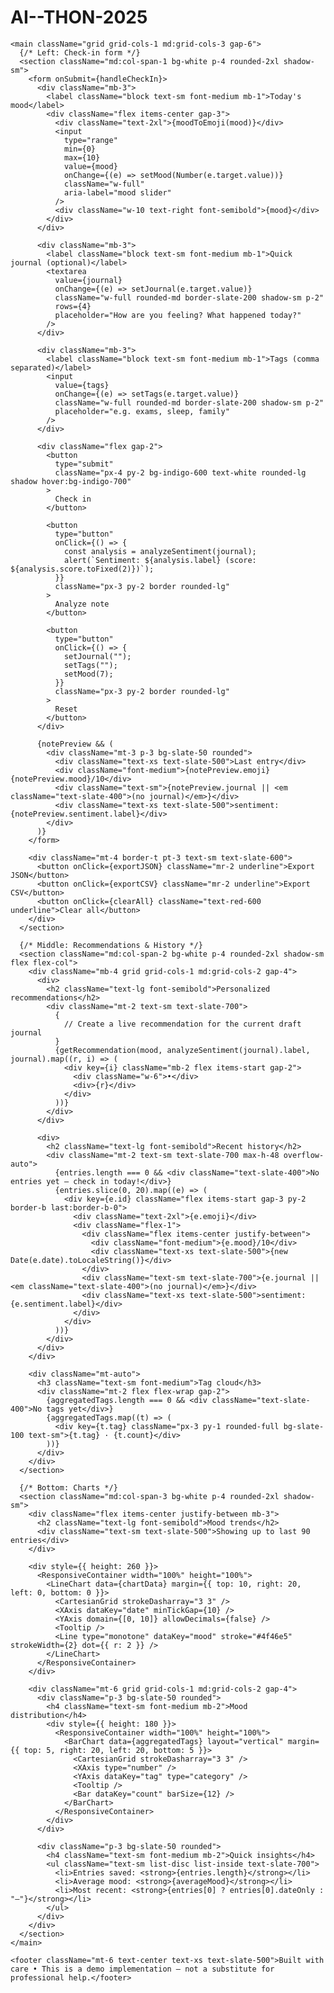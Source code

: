 # AI--THON-2025
    <main className="grid grid-cols-1 md:grid-cols-3 gap-6">
      {/* Left: Check-in form */}
      <section className="md:col-span-1 bg-white p-4 rounded-2xl shadow-sm">
        <form onSubmit={handleCheckIn}>
          <div className="mb-3">
            <label className="block text-sm font-medium mb-1">Today's mood</label>
            <div className="flex items-center gap-3">
              <div className="text-2xl">{moodToEmoji(mood)}</div>
              <input
                type="range"
                min={0}
                max={10}
                value={mood}
                onChange={(e) => setMood(Number(e.target.value))}
                className="w-full"
                aria-label="mood slider"
              />
              <div className="w-10 text-right font-semibold">{mood}</div>
            </div>
          </div>

          <div className="mb-3">
            <label className="block text-sm font-medium mb-1">Quick journal (optional)</label>
            <textarea
              value={journal}
              onChange={(e) => setJournal(e.target.value)}
              className="w-full rounded-md border-slate-200 shadow-sm p-2"
              rows={4}
              placeholder="How are you feeling? What happened today?"
            />
          </div>

          <div className="mb-3">
            <label className="block text-sm font-medium mb-1">Tags (comma separated)</label>
            <input
              value={tags}
              onChange={(e) => setTags(e.target.value)}
              className="w-full rounded-md border-slate-200 shadow-sm p-2"
              placeholder="e.g. exams, sleep, family"
            />
          </div>

          <div className="flex gap-2">
            <button
              type="submit"
              className="px-4 py-2 bg-indigo-600 text-white rounded-lg shadow hover:bg-indigo-700"
            >
              Check in
            </button>

            <button
              type="button"
              onClick={() => {
                const analysis = analyzeSentiment(journal);
                alert(`Sentiment: ${analysis.label} (score: ${analysis.score.toFixed(2)})`);
              }}
              className="px-3 py-2 border rounded-lg"
            >
              Analyze note
            </button>

            <button
              type="button"
              onClick={() => {
                setJournal("");
                setTags("");
                setMood(7);
              }}
              className="px-3 py-2 border rounded-lg"
            >
              Reset
            </button>
          </div>

          {notePreview && (
            <div className="mt-3 p-3 bg-slate-50 rounded">
              <div className="text-xs text-slate-500">Last entry</div>
              <div className="font-medium">{notePreview.emoji} {notePreview.mood}/10</div>
              <div className="text-sm">{notePreview.journal || <em className="text-slate-400">(no journal)</em>}</div>
              <div className="text-xs text-slate-500">sentiment: {notePreview.sentiment.label}</div>
            </div>
          )}
        </form>

        <div className="mt-4 border-t pt-3 text-sm text-slate-600">
          <button onClick={exportJSON} className="mr-2 underline">Export JSON</button>
          <button onClick={exportCSV} className="mr-2 underline">Export CSV</button>
          <button onClick={clearAll} className="text-red-600 underline">Clear all</button>
        </div>
      </section>

      {/* Middle: Recommendations & History */}
      <section className="md:col-span-2 bg-white p-4 rounded-2xl shadow-sm flex flex-col">
        <div className="mb-4 grid grid-cols-1 md:grid-cols-2 gap-4">
          <div>
            <h2 className="text-lg font-semibold">Personalized recommendations</h2>
            <div className="mt-2 text-sm text-slate-700">
              {
                // Create a live recommendation for the current draft journal
              }
              {getRecommendation(mood, analyzeSentiment(journal).label, journal).map((r, i) => (
                <div key={i} className="mb-2 flex items-start gap-2">
                  <div className="w-6">•</div>
                  <div>{r}</div>
                </div>
              ))}
            </div>
          </div>

          <div>
            <h2 className="text-lg font-semibold">Recent history</h2>
            <div className="mt-2 text-sm text-slate-700 max-h-48 overflow-auto">
              {entries.length === 0 && <div className="text-slate-400">No entries yet — check in today!</div>}
              {entries.slice(0, 20).map((e) => (
                <div key={e.id} className="flex items-start gap-3 py-2 border-b last:border-b-0">
                  <div className="text-2xl">{e.emoji}</div>
                  <div className="flex-1">
                    <div className="flex items-center justify-between">
                      <div className="font-medium">{e.mood}/10</div>
                      <div className="text-xs text-slate-500">{new Date(e.date).toLocaleString()}</div>
                    </div>
                    <div className="text-sm text-slate-700">{e.journal || <em className="text-slate-400">(no journal)</em>}</div>
                    <div className="text-xs text-slate-500">sentiment: {e.sentiment.label}</div>
                  </div>
                </div>
              ))}
            </div>
          </div>
        </div>

        <div className="mt-auto">
          <h3 className="text-sm font-medium">Tag cloud</h3>
          <div className="mt-2 flex flex-wrap gap-2">
            {aggregatedTags.length === 0 && <div className="text-slate-400">No tags yet</div>}
            {aggregatedTags.map((t) => (
              <div key={t.tag} className="px-3 py-1 rounded-full bg-slate-100 text-sm">{t.tag} · {t.count}</div>
            ))}
          </div>
        </div>
      </section>

      {/* Bottom: Charts */}
      <section className="md:col-span-3 bg-white p-4 rounded-2xl shadow-sm">
        <div className="flex items-center justify-between mb-3">
          <h2 className="text-lg font-semibold">Mood trends</h2>
          <div className="text-sm text-slate-500">Showing up to last 90 entries</div>
        </div>

        <div style={{ height: 260 }}>
          <ResponsiveContainer width="100%" height="100%">
            <LineChart data={chartData} margin={{ top: 10, right: 20, left: 0, bottom: 0 }}>
              <CartesianGrid strokeDasharray="3 3" />
              <XAxis dataKey="date" minTickGap={10} />
              <YAxis domain={[0, 10]} allowDecimals={false} />
              <Tooltip />
              <Line type="monotone" dataKey="mood" stroke="#4f46e5" strokeWidth={2} dot={{ r: 2 }} />
            </LineChart>
          </ResponsiveContainer>
        </div>

        <div className="mt-6 grid grid-cols-1 md:grid-cols-2 gap-4">
          <div className="p-3 bg-slate-50 rounded">
            <h4 className="text-sm font-medium mb-2">Mood distribution</h4>
            <div style={{ height: 180 }}>
              <ResponsiveContainer width="100%" height="100%">
                <BarChart data={aggregatedTags} layout="vertical" margin={{ top: 5, right: 20, left: 20, bottom: 5 }}>
                  <CartesianGrid strokeDasharray="3 3" />
                  <XAxis type="number" />
                  <YAxis dataKey="tag" type="category" />
                  <Tooltip />
                  <Bar dataKey="count" barSize={12} />
                </BarChart>
              </ResponsiveContainer>
            </div>
          </div>

          <div className="p-3 bg-slate-50 rounded">
            <h4 className="text-sm font-medium mb-2">Quick insights</h4>
            <ul className="text-sm list-disc list-inside text-slate-700">
              <li>Entries saved: <strong>{entries.length}</strong></li>
              <li>Average mood: <strong>{averageMood}</strong></li>
              <li>Most recent: <strong>{entries[0] ? entries[0].dateOnly : "—"}</strong></li>
            </ul>
          </div>
        </div>
      </section>
    </main>

    <footer className="mt-6 text-center text-xs text-slate-500">Built with care • This is a demo implementation — not a substitute for professional help.</footer>
  </div>
</div>
